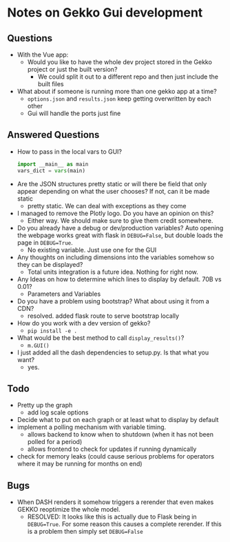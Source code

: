 # Notes on Gekko Gui development

## Questions
- With the Vue app:
  - Would you like to have the whole dev project stored in the Gekko project or just the built version?
    - We could split it out to a different repo and then just include the built files
- What about if someone is running more than one gekko app at a time?
  - `options.json` and `results.json` keep getting overwritten by each other
  - Gui will handle the ports just fine

## Answered Questions  
- How to pass in the local vars to GUI?
  ```python
  import __main__ as main
  vars_dict = vars(main)
  ```
- Are the JSON structures pretty static or will there be field that only appear
  depending on what the user chooses? If not, can it be made static
  - pretty static. We can deal with exceptions as they come
- I managed to remove the Plotly logo. Do you have an opinion on this?
  - Either way. We should make sure to give them credit somewhere.
- Do you already have a debug or dev/production variables? Auto opening the webpage
  works great with flask in `DEBUG=False`, but double loads the page in `DEBUG=True`.
  - No existing variable. Just use one for the GUI
- Any thoughts on including dimensions into the variables somehow so they can be displayed?
  - Total units integration is a future idea. Nothing for right now.
- Any Ideas on how to determine which lines to display by default. 70B vs 0.01?
  - Parameters and Variables
- Do you have a problem using bootstrap? What about using it from a CDN?
  - resolved. added flask route to serve bootstrap locally
- How do you work with a dev version of gekko?
  - `pip install -e .`
- What would be the best method to call `display_results()`?
  - `m.GUI()`
- I just added all the dash dependencies to setup.py. Is that what you want?
  - yes.

## Todo
- Pretty up the graph
  - add log scale options
- Decide what to put on each graph or at least what to display by default
- implement a polling mechanism with variable timing.
  - allows backend to know when to shutdown (when it has not been polled for a period)
  - allows frontend to check for updates if running dynamically
- check for memory leaks (could cause serious problems for operators where it may be running for months on end)

## Bugs
- When DASH renders it somehow triggers a rerender that even makes GEKKO
  reoptimize the whole model.
  - RESOLVED: It looks like this is actually due to Flask being in `DEBUG=True`. For some
    reason this causes a complete rerender. If this is a problem then simply set
    `DEBUG=False`
